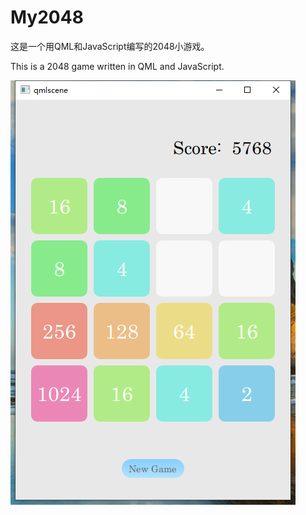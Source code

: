 # My2048
这是一个用QML和JavaScript编写的2048小游戏。

This is a 2048 game written in QML and JavaScript.

 ![Alt text](https://github.com/Excaive/My2048/blob/master/My2048.png)
